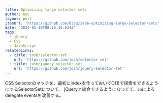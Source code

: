 ```yaml
---
title: Optimizing large selector sets
author: azu
layout: post
itemUrl: 'https://github.com/blog/1756-optimizing-large-selector-sets'
date: '2014-01-19T08:15:48.634Z'
tags:
  - jQuery
  - CSS
  - JavaScript
relatedLinks:
  - title: josh/selector-set
    url: 'https://github.com/josh/selector-set'
  - title: josh/jquery-selector-set
    url: 'https://github.com/josh/jquery-selector-set'
---
```

CSS Selectorのマッチを、最初にindexを作っておいてO(1)で探索をできるようにするSelectorSetについて。
jQueryと統合できるようになってて、`on`によるdelegate eventsを改善する。
